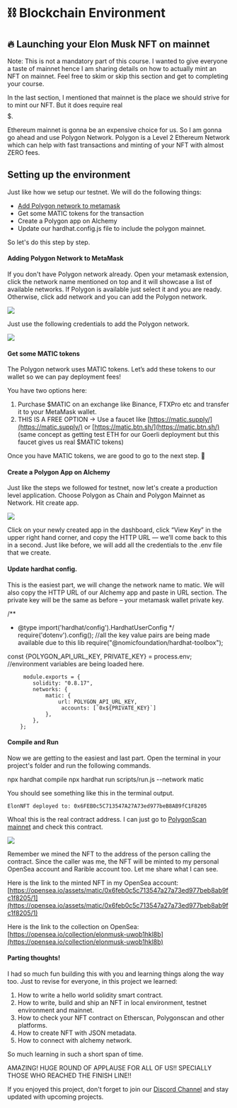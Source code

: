 # ⛓  Blockchain Environment

## 🔥  Launching your Elon Musk NFT on mainnet

Note: This is not a mandatory part of this course. I wanted to give everyone a taste of mainnet hence I am sharing details on how to actually mint an NFT on mainnet. Feel free to skim or skip this section and get to completing your course.

In the last section, I mentioned that mainnet is the place we should strive for to mint our NFT. But it does require real $$$$$.

Ethereum mainnet is gonna be an expensive choice for us. So I am gonna go ahead and use Polygon Network. Polygon is a Level 2 Ethereum Network which can help with fast transactions and minting of your NFT with almost ZERO fees.

## Setting up the environment

Just like how we setup our testnet. We will do the following things:

-   [Add Polygon network to metamask](https://wiki.polygon.technology/docs/develop/metamask/config-polygon-on-metamask/)
-   Get some MATIC tokens for the transaction
-   Create a Polygon app on Alchemy
-   Update our hardhat.config.js file to include the polygon mainnet.

So let's do this step by step.

####  Adding Polygon Network to MetaMask

If you don't have Polygon network already. Open your metamask extension, click the network name mentioned on top and it will showcase a list of available networks. If Polygon is available just select it and you are ready. Otherwise, click add network and you can add the Polygon network.

[![](https://camo.githubusercontent.com/8757dd6d347d277c7314d3c43ee7c5b1594342dcf0374cccbe4be21d15235ab4/68747470733a2f2f6d6574617363686f6f6c2e73332d61702d736f757468656173742d312e616d617a6f6e6177732e636f6d2f696d616765732f6a37437745375734786934477a52616c5044505066536355754d64444a46624465647946306851412e706e67)](https://camo.githubusercontent.com/8757dd6d347d277c7314d3c43ee7c5b1594342dcf0374cccbe4be21d15235ab4/68747470733a2f2f6d6574617363686f6f6c2e73332d61702d736f757468656173742d312e616d617a6f6e6177732e636f6d2f696d616765732f6a37437745375734786934477a52616c5044505066536355754d64444a46624465647946306851412e706e67)

Just use the following credentials to add the Polygon network.

[![](https://camo.githubusercontent.com/1a83d02542df6f6ba700a263fa8626ae07cb4688b0d5541e11ad1add6ed20ad4/68747470733a2f2f6d6574617363686f6f6c2e73332d61702d736f757468656173742d312e616d617a6f6e6177732e636f6d2f696d616765732f734e525a504e4c664a6b6a6e38386f64784b4935364c3066734d736e346d58593542326d4c695a342e706e67)](https://camo.githubusercontent.com/1a83d02542df6f6ba700a263fa8626ae07cb4688b0d5541e11ad1add6ed20ad4/68747470733a2f2f6d6574617363686f6f6c2e73332d61702d736f757468656173742d312e616d617a6f6e6177732e636f6d2f696d616765732f734e525a504e4c664a6b6a6e38386f64784b4935364c3066734d736e346d58593542326d4c695a342e706e67)

#### Get some MATIC tokens

The Polygon network uses MATIC tokens. Let’s add these tokens to our wallet so we can pay deployment fees!

You have two options here:

1.  Purchase $MATIC on an exchange like Binance, FTXPro etc and transfer it to your MetaMask wallet.
2.  THIS IS A FREE OPTION → Use a faucet like  [https://matic.supply/](https://matic.supply/)  or  [https://matic.btn.sh/](https://matic.btn.sh/)  (same concept as getting test ETH for our Goerli deployment but this faucet gives us real $MATIC tokens)

Once you have MATIC tokens, we are good to go to the next step.  🎉

#### Create a Polygon App on Alchemy

Just like the steps we followed for testnet, now let's create a production level application. Choose Polygon as Chain and Polygon Mainnet as Network. Hit create app.

[![](https://camo.githubusercontent.com/503e00694d21740fee0a3d1607ac00c434fb8ef2dd59cb1b294fa598c235354c/68747470733a2f2f6d6574617363686f6f6c2e73332d61702d736f757468656173742d312e616d617a6f6e6177732e636f6d2f696d616765732f564263685636375258576c5944624d43484c474d504d79373475706e4e424f687433585a34374c622e706e67)](https://camo.githubusercontent.com/503e00694d21740fee0a3d1607ac00c434fb8ef2dd59cb1b294fa598c235354c/68747470733a2f2f6d6574617363686f6f6c2e73332d61702d736f757468656173742d312e616d617a6f6e6177732e636f6d2f696d616765732f564263685636375258576c5944624d43484c474d504d79373475706e4e424f687433585a34374c622e706e67)

Click on your newly created app in the dashboard, click “View Key” in the upper right hand corner, and copy the HTTP URL — we’ll come back to this in a second. Just like before, we will add all the credentials to the .env file that we create.

#### Update hardhat config.

This is the easiest part, we will change the network name to matic. We will also copy the HTTP URL of our Alchemy app and paste in URL section. The private key will be the same as before – your metamask wallet private key.

/**
 * @type import('hardhat/config').HardhatUserConfig
 */
 require('dotenv').config(); //all the key value pairs are being made available due to this lib
require("@nomicfoundation/hardhat-toolbox");
 
 const {POLYGON_API_URL_KEY, PRIVATE_KEY} = process.env; //environment variables are being loaded here.
 
 
         module.exports = {
            solidity: "0.8.17",
            networks: {
                matic: {
                    url: POLYGON_API_URL_KEY,
                     accounts: [`0x${PRIVATE_KEY}`]
                },
            },
        };

#### Compile and Run

Now we are getting to the easiest and last part. Open the terminal in your project's folder and run the following commands.

npx hardhat compile
npx hardhat run scripts/run.js --network matic

You should see something like this in the terminal output.

```
ElonNFT deployed to: 0x6FEB0c5C713547A27A73ed977beB8AB9fC1F8205

```

Whoa! this is the real contract address. I can just go to  [PolygonScan mainnet](https://polygonscan.com/)  and check this contract.

[![](https://camo.githubusercontent.com/ca7909588a457eee4cbbc9db8392ddef9bce743af718b7bc6bc211592c353f84/68747470733a2f2f6d6574617363686f6f6c2e73332d61702d736f757468656173742d312e616d617a6f6e6177732e636f6d2f696d616765732f67664674597a317843414f68633976334744624d4837487463626b424d696e7650576262335469662e706e67)](https://camo.githubusercontent.com/ca7909588a457eee4cbbc9db8392ddef9bce743af718b7bc6bc211592c353f84/68747470733a2f2f6d6574617363686f6f6c2e73332d61702d736f757468656173742d312e616d617a6f6e6177732e636f6d2f696d616765732f67664674597a317843414f68633976334744624d4837487463626b424d696e7650576262335469662e706e67)

Remember we mined the NFT to the address of the person calling the contract. Since the caller was me, the NFT will be minted to my personal OpenSea account and Rarible account too. Let me share what I can see.

Here is the link to the minted NFT in my OpenSea account:  [https://opensea.io/assets/matic/0x6feb0c5c713547a27a73ed977beb8ab9fc1f8205/1](https://opensea.io/assets/matic/0x6feb0c5c713547a27a73ed977beb8ab9fc1f8205/1)

Here is the link to the collection on OpenSea:  [https://opensea.io/collection/elonmusk-uwob1hkl8b](https://opensea.io/collection/elonmusk-uwob1hkl8b)

#### Parting thoughts!

I had so much fun building this with you and learning things along the way too. Just to revise for everyone, in this project we learned:

1.  How to write a hello world solidity smart contract.
2.  How to write, build and ship an NFT in local environment, testnet environment and mainnet.
3.  How to check your NFT contract on Etherscan, Polygonscan and other platforms.
4.  How to create NFT with JSON metadata.
5.  How to connect with alchemy network.

So much learning in such a short span of time.

AMAZING! HUGE ROUND OF APPLAUSE FOR ALL OF US!! SPECIALLY THOSE WHO REACHED THE FINISH LINE!!

If you enjoyed this project, don't forget to join our  [Discord Channel](https://discord.gg/vbVMUwXWgc)  and stay updated with upcoming projects.
